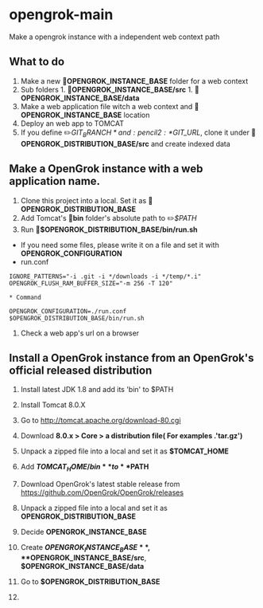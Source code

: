 # opengrok-main
Make a opengrok instance with a independent web context path 

## What to do
1. Make a new :open_file_folder:**OPENGROK_INSTANCE_BASE** folder for a web context
  1. Sub folders
    1. :open_file_folder:**OPENGROK_INSTANCE_BASE/src**
    1. :open_file_folder:**OPENGROK_INSTANCE_BASE/data**    
1. Make a web application file witch a web context and :open_file_folder:**OPENGROK_INSTANCE_BASE** location
1. Deploy an web app to TOMCAT
1. If you define :pencil2:*$GIT_BRANCH* and :pencil2:*$GIT_URL*, clone it under :open_file_folder:**OPENGROK_DISTRIBUTION_BASE/src** and create indexed data

## Make a OpenGrok instance with a web application name.
1. Clone this project into a local. Set it as :open_file_folder:**OPENGROK_DISTRIBUTION_BASE**
1. Add Tomcat's :open_file_folder:**bin** folder's absolute path to :pencil2:*$PATH*
1. Run :pencil:**$OPENGROK_DISTRIBUTION_BASE/bin/run.sh**
  * If you need some files, please write it on a file and set it with **OPENGROK_CONFIGURATION**
  * run.conf
  ```shell
  IGNORE_PATTERNS="-i .git -i */downloads -i */temp/*.i"
  OPENGROK_FLUSH_RAM_BUFFER_SIZE="-m 256 -T 120"
  ```
    * Command
  ```shell
  OPENGROK_CONFIGURATION=./run.conf $OPENGROK_DISTRIBUTION_BASE/bin/run.sh
  ```
1. Check a web app's url on a browser

## Install a OpenGrok instance from an OpenGrok's official released distribution
1. Install latest JDK 1.8 and add its 'bin' to $PATH
1. Install Tomcat 8.0.X 
  1. Go to http://tomcat.apache.org/download-80.cgi
  1. Download **8.0.x > Core > a distribution file( For examples .'tar.gz')**
  1. Unpack a zipped file into a local and set it as **$TOMCAT_HOME**
  1. Add **$TOMCAT_HOME/bin** to **$PATH**
1. Download OpenGrok's latest stable release from https://github.com/OpenGrok/OpenGrok/releases
1. Unpack a zipped file into a local and set it as **OPENGROK_DISTRIBUTION_BASE**
1. Decide **OPENGROK_INSTANCE_BASE**
1. Create **$OPENGROK_INSTANCE_BASE**, **$OPENGROK_INSTANCE_BASE/src**, **$OPENGROK_INSTANCE_BASE/data**
1. Go to **$OPENGROK_DISTRIBUTION_BASE**

1. 
